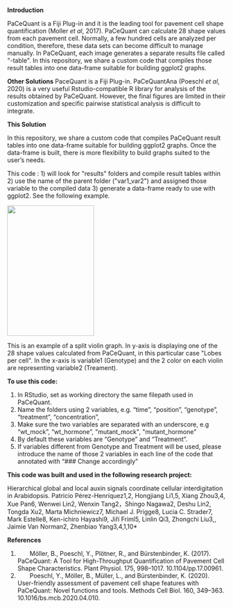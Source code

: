 **Introduction**

PaCeQuant is a Fiji Plug-in and it is the leading tool for pavement cell shape quantification (Moller _et al_, 2017). PaCeQuant can calculate 28 shape values from each pavement cell. Normally, a few hundred cells are analyzed per condition, therefore, these data sets can become difficult to manage manually. In PaCeQuant, each image generates a separate results file called "-table". In this repository, we share a custom code that compiles those result tables into one data-frame suitable for building ggplot2 graphs. 

**Other Solutions**
PaceQuant is a Fiji Plug-in. PaCeQuantAna (Poeschl _et al_, 2020) is a very useful Rstudio-compatible R library for analysis of the results obtained by PaCeQuant. However, the final figures are limited in their customization and specific pairwise statistical analysis is difficult to integrate.

**This Solution**

In this repository, we share a custom code that compiles PaCeQuant result tables into one data-frame suitable for building ggplot2 graphs. Once the data-frame is built, there is more flexibility to build graphs suited to the user’s needs.

This code : 1) will look for "results" folders and compile result tables within 2) use the name of the parent folder ("var1_var2") and assigned those variable to the compiled data 3) generate a data-frame ready to use with ggplot2. See the following example.

<img src= "https://github.com/pperezh/global-local-auxin/assets/80292580/e54c8114-cd43-488c-a576-1c07355f0d3c" width="200" height="300">

This is an example of a split violin graph. In y-axis is displaying one of the 28 shape values calculated from PaCeQuant, in this particular case "Lobes per cell". In the x-axis is variable1 (Genotype) and the 2 color on each violin are representing variable2 (Treament). 

**To use this code:**

1. In RStudio, set as working directory the same filepath used in PaCeQuant.  
2. Name the folders using 2 variables, e.g. “time”, “position”, “genotype”, “treatment”, “concentration”, 
3. Make sure the two variables are separated with an underscore, e.g “wt_mock”, “wt_hormone”, "mutant_mock", "mutant_hormone"
4. By default these variables are “Genotype” and “Treatment”.
5. If variables different from Genotype and Treatment will be used, please introduce the name of those 2 variables in each line of the code that annotated with  “### Change accordingly”

**This code was built and used in the following research project:**

Hierarchical global and local auxin signals coordinate cellular interdigitation in Arabidopsis.
Patricio Pérez-Henríquez1,2, Hongjiang Li1,5, Xiang Zhou3,4, Xue Pan6, Wenwei Lin2, Wenxin Tang2，Shingo Nagawa2, Deshu Lin2, Tongda Xu2, Marta Michniewicz7, Michael J. Prigge8, Lucia C. Strader7, Mark Estelle8, Ken-ichiro Hayashi9, Jiří Friml5, Linlin Qi3, Zhongchi Liu3,, Jaimie Van Norman2, Zhenbiao Yang3,4,1,10*

**References**

1.    Möller, B., Poeschl, Y., Plötner, R., and Bürstenbinder, K. (2017). PaCeQuant: A Tool for High-Throughput Quantification of Pavement Cell Shape Characteristics. Plant Physiol. 175, 998–1017. 10.1104/pp.17.00961.
2.    Poeschl, Y., Möller, B., Müller, L., and Bürstenbinder, K. (2020). User-friendly assessment of pavement cell shape features with PaCeQuant: Novel functions and tools. Methods Cell Biol. 160, 349–363. 10.1016/bs.mcb.2020.04.010. 
